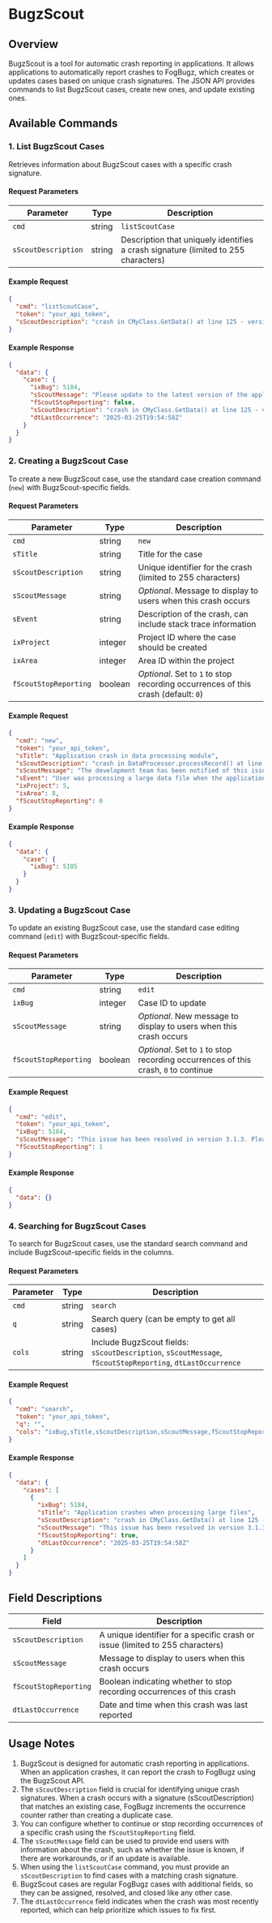 # BugzScout

## Overview
BugzScout is a tool for automatic crash reporting in applications. It allows applications to automatically report crashes to FogBugz, which creates or updates cases based on unique crash signatures. The JSON API provides commands to list BugzScout cases, create new ones, and update existing ones.

## Available Commands

### 1. List BugzScout Cases
Retrieves information about BugzScout cases with a specific crash signature.

#### Request Parameters
| Parameter | Type | Description |
|-----------|------|-------------|
| `cmd` | string | `listScoutCase` |
| `sScoutDescription` | string | Description that uniquely identifies a crash signature (limited to 255 characters) |

#### Example Request
```json
{
  "cmd": "listScoutCase",
  "token": "your_api_token",
  "sScoutDescription": "crash in CMyClass.GetData() at line 125 - version 2.5.44"
}
```

#### Example Response
```json
{
  "data": {
    "case": {
      "ixBug": 5184,
      "sScoutMessage": "Please update to the latest version of the application.",
      "fScoutStopReporting": false,
      "sScoutDescription": "crash in CMyClass.GetData() at line 125 - version 2.5.44",
      "dtLastOccurrence": "2025-03-25T19:54:58Z"
    }
  }
}
```

### 2. Creating a BugzScout Case
To create a new BugzScout case, use the standard case creation command (`new`) with BugzScout-specific fields.

#### Request Parameters
| Parameter | Type | Description |
|-----------|------|-------------|
| `cmd` | string | `new` |
| `sTitle` | string | Title for the case |
| `sScoutDescription` | string | Unique identifier for the crash (limited to 255 characters) |
| `sScoutMessage` | string | *Optional*. Message to display to users when this crash occurs |
| `sEvent` | string | Description of the crash, can include stack trace information |
| `ixProject` | integer | Project ID where the case should be created |
| `ixArea` | integer | Area ID within the project |
| `fScoutStopReporting` | boolean | *Optional*. Set to `1` to stop recording occurrences of this crash (default: `0`) |

#### Example Request
```json
{
  "cmd": "new",
  "token": "your_api_token",
  "sTitle": "Application crash in data processing module",
  "sScoutDescription": "crash in DataProcessor.processRecord() at line 217 - version 3.1.2",
  "sScoutMessage": "The development team has been notified of this issue and is working on a fix.",
  "sEvent": "User was processing a large data file when the application crashed.\nStack trace: DataProcessor.processRecord() at line 217",
  "ixProject": 5,
  "ixArea": 8,
  "fScoutStopReporting": 0
}
```

#### Example Response
```json
{
  "data": {
    "case": {
      "ixBug": 5185
    }
  }
}
```

### 3. Updating a BugzScout Case
To update an existing BugzScout case, use the standard case editing command (`edit`) with BugzScout-specific fields.

#### Request Parameters
| Parameter | Type | Description |
|-----------|------|-------------|
| `cmd` | string | `edit` |
| `ixBug` | integer | Case ID to update |
| `sScoutMessage` | string | *Optional*. New message to display to users when this crash occurs |
| `fScoutStopReporting` | boolean | *Optional*. Set to `1` to stop recording occurrences of this crash, `0` to continue |

#### Example Request
```json
{
  "cmd": "edit",
  "token": "your_api_token",
  "ixBug": 5184,
  "sScoutMessage": "This issue has been resolved in version 3.1.3. Please update your application.",
  "fScoutStopReporting": 1
}
```

#### Example Response
```json
{
  "data": {}
}
```

### 4. Searching for BugzScout Cases
To search for BugzScout cases, use the standard search command and include BugzScout-specific fields in the columns.

#### Request Parameters
| Parameter | Type | Description |
|-----------|------|-------------|
| `cmd` | string | `search` |
| `q` | string | Search query (can be empty to get all cases) |
| `cols` | string | Include BugzScout fields: `sScoutDescription`, `sScoutMessage`, `fScoutStopReporting`, `dtLastOccurrence` |

#### Example Request
```json
{
  "cmd": "search",
  "token": "your_api_token",
  "q": "",
  "cols": "ixBug,sTitle,sScoutDescription,sScoutMessage,fScoutStopReporting,dtLastOccurrence"
}
```

#### Example Response
```json
{
  "data": {
    "cases": [
      {
        "ixBug": 5184,
        "sTitle": "Application crashes when processing large files",
        "sScoutDescription": "crash in CMyClass.GetData() at line 125 - version 2.5.44",
        "sScoutMessage": "This issue has been resolved in version 3.1.3. Please update your application.",
        "fScoutStopReporting": true,
        "dtLastOccurrence": "2025-03-25T19:54:58Z"
      }
    ]
  }
}
```

## Field Descriptions
| Field | Description |
|-------|-------------|
| `sScoutDescription` | A unique identifier for a specific crash or issue (limited to 255 characters) |
| `sScoutMessage` | Message to display to users when this crash occurs |
| `fScoutStopReporting` | Boolean indicating whether to stop recording occurrences of this crash |
| `dtLastOccurrence` | Date and time when this crash was last reported |

## Usage Notes
1. BugzScout is designed for automatic crash reporting in applications. When an application crashes, it can report the crash to FogBugz using the BugzScout API.
2. The `sScoutDescription` field is crucial for identifying unique crash signatures. When a crash occurs with a signature (sScoutDescription) that matches an existing case, FogBugz increments the occurrence counter rather than creating a duplicate case.
3. You can configure whether to continue or stop recording occurrences of a specific crash using the `fScoutStopReporting` field.
4. The `sScoutMessage` field can be used to provide end users with information about the crash, such as whether the issue is known, if there are workarounds, or if an update is available.
5. When using the `listScoutCase` command, you must provide an `sScoutDescription` to find cases with a matching crash signature.
6. BugzScout cases are regular FogBugz cases with additional fields, so they can be assigned, resolved, and closed like any other case.
7. The `dtLastOccurrence` field indicates when the crash was most recently reported, which can help prioritize which issues to fix first.
